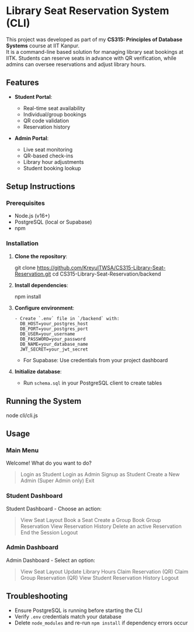 Library Seat Reservation System (CLI)
====================================
This project was developed as part of my **CS315: Principles of Database Systems** course at IIT Kanpur.  
It is a command-line based solution for managing library seat bookings at IITK. Students can reserve seats in advance with QR verification, while admins can oversee reservations and adjust library hours.

Features
--------
- **Student Portal**:
  - Real-time seat availability
  - Individual/group bookings
  - QR code validation
  - Reservation history

- **Admin Portal**:
  - Live seat monitoring
  - QR-based check-ins
  - Library hour adjustments
  - Student booking lookup

Setup Instructions
------------------

### Prerequisites
- Node.js (v16+)
- PostgreSQL (local or Supabase)
- npm

### Installation
1. **Clone the repository**:
   
   git clone https://github.com/KreyulTWSA/CS315-Library-Seat-Reservation.git
   cd CS315-Library-Seat-Reservation/backend
   

2. **Install dependencies**:
   
   npm install
   

3. **Configure environment**:
   ```
   - Create `.env` file in `/backend` with:
     DB_HOST=your_postgres_host
     DB_PORT=your_postgres_port
     DB_USER=your_username
     DB_PASSWORD=your_password
     DB_NAME=your_database_name
     JWT_SECRET=your_jwt_secret
     ```
   - For Supabase: Use credentials from your project dashboard

5. **Initialize database**:
   - Run `schema.sql` in your PostgreSQL client to create tables

Running the System
------------------

node cli/cli.js


Usage
-----

### Main Menu

Welcome! What do you want to do?
> Login as Student 
  Login as Admin 
  Signup as Student 
  Create a New Admin (Super Admin only) 
  Exit

### Student Dashboard

Student Dashboard - Choose an action:
> View Seat Layout 
  Book a Seat
  Create a Group
  Book Group Reservation
  View Reservation History
  Delete an active Reservation
  End the Session
  Logout


### Admin Dashboard

Admin Dashboard - Select an option:
> View Seat Layout 
  Update Library Hours
  Claim Reservation (QR)
  Claim Group Reservation (QR)
  View Student Reservation History
  Logout


Troubleshooting
---------------
- Ensure PostgreSQL is running before starting the CLI
- Verify `.env` credentials match your database
- Delete `node_modules` and re-run `npm install` if dependency errors occur

